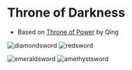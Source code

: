 # Throne of Darkness
- Based on [Throne of Power](https://github.com/ConkerMobile/Throne-of-Power) by Qing

![diamondsword](https://user-images.githubusercontent.com/66195939/112766196-7b9abd80-8fc5-11eb-9b59-927e9cd246d8.png)
![redsword](https://user-images.githubusercontent.com/66195939/112742856-07b9d000-8f47-11eb-8b8e-ab3668edf86e.png)

![emeraldsword](https://user-images.githubusercontent.com/66195939/112765737-5dcc5900-8fc3-11eb-9a5c-02b9e962c478.png)
![amethystsword](https://user-images.githubusercontent.com/66195939/112765497-5193cc00-8fc2-11eb-8932-7e3191b298d3.png)
